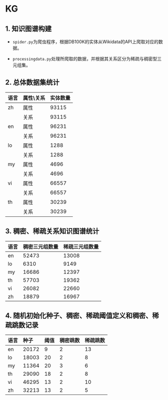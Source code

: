 # KG
## 1. 知识图谱构建

- `spider.py`为爬虫程序，根据DB100K的实体从Wikidata的API上爬取对应的数据。

- `processingdata.py`处理所爬取的数据，并根据其关系区分为稀疏与稠密型三元组集。

## 2. 总体数据集统计 
| 语言 | 属性\关系 | 实体数量 |
| :--- | :-------- | :------- |
| zh   | 属性      | 93115    |
|      | 关系      | 93115    |
| en   | 属性      | 96231    |
|      | 关系      | 96231    |
| lo   | 属性      | 1288     |
|      | 关系      | 1288     |
| my   | 属性      | 4696     |
|      | 关系      | 4696     |
| vi   | 属性      | 66557    |
|      | 关系      | 66557    |
| th   | 属性      | 30239    |
|      | 关系      | 30239    |

## 3. 稠密、稀疏关系知识图谱统计
| 语言 | 稠密三元组数量 | 稀疏三元组数量 |
| :--- | :------------- | :------------- |
| en   | 52473          | 13008          |
| lo   | 6310           | 9149           |
| my   | 16686          | 12397          |
| th   | 57703          | 19362          |
| vi   | 26082          | 22660          |
| zh   | 18879          | 16967          |

## 4. 随机初始化种子、稠密、稀疏阈值定义和稠密、稀疏跳数记录
| 语言 | 种子  | 阈值 | 稠密跳数 | 稀疏跳数 |
| :--- | :---- | :--- | :------- | :------- |
| en   | 20172 | 9    | 2        | 13       |
| lo   | 18003 | 20   | 2        | 8        |
| my   | 11364 | 20   | 3        | 6        |
| th   | 29090 | 18   | 2        | 8        |
| vi   | 46295 | 13   | 2        | 10       |
| zh   | 32213 | 13   | 2        | 5        |